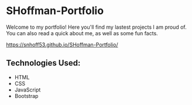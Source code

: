 # SHoffman-Portfolio

Welcome to my portfolio! Here you'll find my lastest projects I am proud of. You can also read a quick about me, as well as some fun facts. 

https://snhoff53.github.io/SHoffman-Portfolio/

## Technologies Used:
* HTML
* CSS
* JavaScript
* Bootstrap

